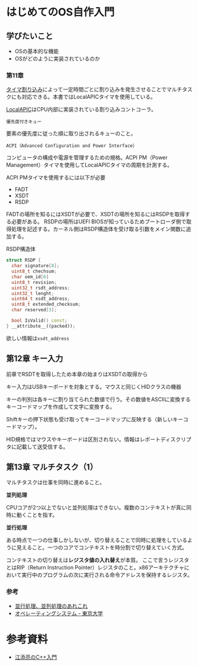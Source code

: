 # はじめてのOS自作入門

## 学びたいこと

- OSの基本的な機能
- OSがどのように実装されているのか

### 第11章

[タイマ割り込み](https://www.wdic.org/w/TECH/%E3%82%BF%E3%82%A4%E3%83%9E%E3%83%BC%E5%89%B2%E3%82%8A%E8%BE%BC%E3%81%BF#:~:text=UNIX-,%E6%A6%82%E8%A6%81,%E3%81%AB%E8%A1%8C%E3%81%AA%E3%81%86%E3%81%93%E3%81%A8%E3%81%8C%E3%81%A7%E3%81%8D%E3%82%8B%E3%80%82)によって一定時間ごとに割り込みを発生させることでマルチタスクにも対応できる。本書ではLocalAPICタイマを使用している。

[LocalAPIC](https://ja.wikipedia.org/wiki/APIC)はCPU内部に実装されている割り込みコントコーラ。

`優先度付きキュー`

要素の優先度に従った順に取り出されるキューのこと。


`ACPI（Advanced Configuration and Power Interface）`

コンピュータの構成や電源を管理するための規格。ACPI PM（Power Management）タイマを使用してLocalAPICタイマの周期を計測する。

ACPI PMタイマを使用するには以下が必要
- FADT
- XSDT
- RSDP

FADTの場所を知るにはXSDTが必要で、XSDTの場所を知るにはRSDPを取得する必要がある。
RSDPの場所はUEFI BIOSが知っているためブートローダ側で取得処理を記述する。カーネル側はRSDP構造体を受け取る引数をメイン関数に追加する。

RSDP構造体
```cpp
struct RSDP {
  char signature[8];
  uint8_t chechsum;
  char oem_id[6]
  uint8_t revision;
  uint32_t rsdt_address;
  uint32_t lenght;
  uint64_t xsdt_address;
  uint8_t extended_checksum;
  char reserved[3];

  bool IsValid() const;
} __attribute__((packed));
```

欲しい情報は`xsdt_address`

## 第12章 キー入力
前章でRSDTを取得したため本章の始まりはXSDTの取得から

キー入力はUSBキーボードを対象とする。マウスと同じくHIDクラスの機器

キーの判別は各キーに割り当てられた数値で行う。その数値をASCIIに変換するキーコードマップを作成して文字に変換する。

Shiftキーの押下状態も受け取ってキーコードマップに反映する（新しいキーコードマップ）。

HID規格ではマウスやキーボードは区別されない。情報はレポートディスクリプタに記載して送受信する。


## 第13章 マルチタスク（1）
マルチタスクは仕事を同時に進めること。

**並列処理**

CPUコアが2つ以上でないと並列処理はできない。複数のコンテキストが真に同時に動くことを指す。

**並行処理**

ある時点で一つの仕事しかしないが、切り替えることで同時に処理をしているように見えること。一つのコアでコンテキストを時分割で切り替えていく方式。

コンテキストの切り替えは**レジスタ値の入れ替え**が本質。
ここで言うレジスタとはRIP（Return Instruction Pointer）レジスタのこと。x86アーキテクチャにおいて実行中のプログラムの次に実行される命令アドレスを保持するレジスタ。

### 参考
- [並行処理、並列処理のあれこれ](https://qiita.com/Kohei909Otsuka/items/26be74de803d195b37bd)
- [オペレーティングシステム - 東京大学](https://www.pf.is.s.u-tokyo.ac.jp/wp-content/uploads/2018/04/OS_02.pdf)

# 参考資料
- [江添亮のC++入門](https://ezoeryou.github.io/cpp-intro/)